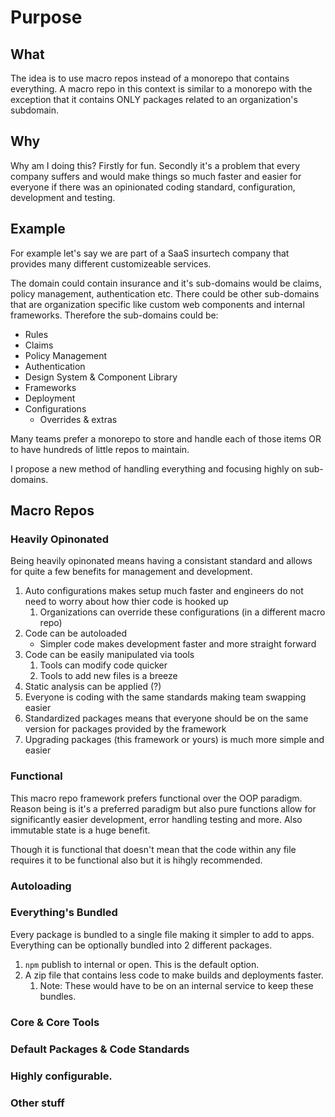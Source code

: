 # Purpose
## What
The idea is to use macro repos instead of a monorepo that contains everything. A macro repo in this context is similar to a monorepo with the exception that it contains ONLY packages related to an organization's subdomain. 

## Why
Why am I doing this? Firstly for fun. Secondly it's a problem that every company suffers and would make things so much faster and easier for everyone if there was an opinionated coding standard, configuration, development and testing.

## Example
For example let's say we are part of a SaaS insurtech company that provides many different customizeable services.

The domain could contain insurance and it's sub-domains would be claims, policy management, authentication etc. There could be other sub-domains that are organization specific like custom web components and internal frameworks. Therefore the sub-domains could be:

- Rules
- Claims
- Policy Management
- Authentication
- Design System & Component Library
- Frameworks
- Deployment 
- Configurations
  - Overrides & extras

Many teams prefer a monorepo to store and handle each of those items OR to have hundreds of little repos to maintain. 

I propose a new method of handling everything and focusing highly on sub-domains.

## Macro Repos
### Heavily Opinonated
Being heavily opinonated means having a consistant standard and allows for quite a few benefits for management and development.

1. Auto configurations makes setup much faster and engineers do not need to worry about how thier code is hooked up
   1. Organizations can override these configurations (in a different macro repo)
2. Code can be autoloaded
    - Simpler code makes development faster and more straight forward
3. Code can be easily manipulated via tools
   1. Tools can modify code quicker
   2. Tools to add new files is a breeze
4. Static analysis can be applied (?)
5. Everyone is coding with the same standards making team swapping easier
6. Standardized packages means that everyone should be on the same version for packages provided by the framework
7. Upgrading packages (this framework or yours) is much more simple and easier

### Functional
This macro repo framework prefers functional over the OOP paradigm. Reason being is it's a preferred paradigm but also pure functions allow for significantly easier development, error handling testing and more. Also immutable state is a huge benefit.

Though it is functional that doesn't mean that the code within any file requires it to be functional also but it is hihgly recommended.

### Autoloading

### Everything's Bundled
Every package is bundled to a single file making it simpler to add to apps. Everything can be optionally bundled into 2 different packages.

1. `npm` publish to internal or open. This is the default option.
2. A zip file that contains less code to make builds and deployments faster.
   1. Note: These would have to be on an internal service to keep these bundles.

### Core & Core Tools

### Default Packages & Code Standards

### Highly configurable.

### Other stuff
